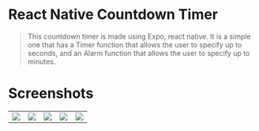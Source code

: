# React Native Countdown Timer
>This countdown timer is made using Expo, react native.
It is a simple one that has a Timer function that allows the user to specify up to seconds, and an Alarm function that allows the user to specify up to minutes.

# Screenshots

<table>
<tr>
<td><img src="https://github.com/tokusuisan/CountDownTimer/assets/137431424/801a3260-8c90-4f34-aef5-a0b46490fbae"></td>
<td><img src="https://github.com/tokusuisan/CountDownTimer/assets/137431424/619e1d49-8bd0-4311-a089-cc8848b01881"></td>
<td><img src="https://github.com/tokusuisan/CountDownTimer/assets/137431424/5143400b-7925-4229-88d4-7e99c4da4300"></td>
<td><img src="https://github.com/tokusuisan/CountDownTimer/assets/137431424/a2d2e9be-6b11-41b8-87b5-3e8f47e7522b"></td>
<td><img src="https://github.com/tokusuisan/CountDownTimer/assets/137431424/bd91d8c8-d02e-4908-af71-951e6698ef81"></td>
</tr>
</table>



